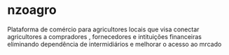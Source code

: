 # nzoagro
Plataforma de comércio para agricultores locais que visa conectar agricultores a compradores , fornecedores e intituições financeiras eliminando  dependência de intermidiários e  melhorar o acesso ao mrcado 
